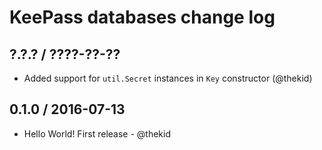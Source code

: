 KeePass databases change log
============================

## ?.?.? / ????-??-??

* Added support for `util.Secret` instances in `Key` constructor
  (@thekid)

## 0.1.0 / 2016-07-13

* Hello World! First release - @thekid